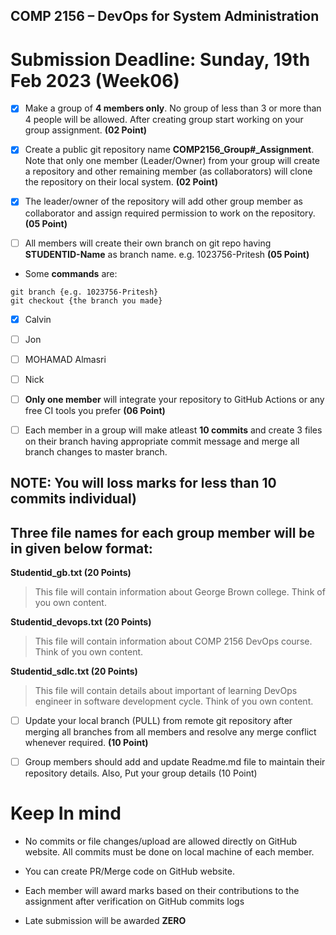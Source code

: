 ## COMP 2156 – DevOps for System Administration

# Submission Deadline: Sunday, 19th Feb 2023 (Week06)

- [x] Make a group of **4 members only**. No group of less than 3 or more than 4 people will be allowed. After creating group start working on your group assignment. **(02 Point)**

- [x] Create a public git repository name **COMP2156_Group#\_Assignment**. Note that only one member (Leader/Owner) from your group will create a repository and other remaining member (as collaborators) will clone the repository on their local system. **(02 Point)**

- [x] The leader/owner of the repository will add other group member as collaborator and assign required permission to work on the repository. **(05 Point)**

- [ ] All members will create their own branch on git repo having **STUDENTID-Name** as branch name. e.g. 1023756-Pritesh **(05 Point)**

- Some **commands** are:

```
git branch {e.g. 1023756-Pritesh}
git checkout {the branch you made}
```

- [x] Calvin
- [ ] Jon
- [ ] MOHAMAD Almasri
- [ ] Nick

- [ ] **Only one member** will integrate your repository to GitHub Actions or any free CI tools you prefer **(06 Point)**

- [ ] Each member in a group will make atleast **10 commits** and create 3 files on their branch having appropriate commit message and merge all branch changes to master branch.

## NOTE: You will loss marks for less than 10 commits individual)

## Three file names for each group member will be in given below format:

**Studentid_gb.txt (20 Points)**

> This file will contain information about George Brown college. Think of you own content.

**Studentid_devops.txt (20 Points)**

> This file will contain information about COMP 2156 DevOps course. Think of you own content.

**Studentid_sdlc.txt (20 Points)**

> This file will contain details about important of learning DevOps engineer in software development cycle. Think of you own content.

- [ ] Update your local branch (PULL) from remote git repository after merging all branches from all members and resolve any merge conflict whenever required. **(10 Point)**

- [ ] Group members should add and update Readme.md file to maintain their repository details. Also, Put your group details (10 Point)

# Keep In mind

- No commits or file changes/upload are allowed directly on GitHub website. All commits must be done on local machine of each member.

- You can create PR/Merge code on GitHub website.

- Each member will award marks based on their contributions to the assignment after verification on GitHub commits logs

- Late submission will be awarded **ZERO**
